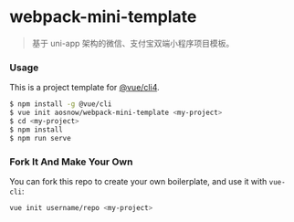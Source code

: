 # webpack-mini-template

> 基于 uni-app 架构的微信、支付宝双端小程序项目模板。

### Usage	

This is a project template for [@vue/cli4](https://cli.vuejs.org/zh/guide/).

``` bash
$ npm install -g @vue/cli
$ vue init aosnow/webpack-mini-template <my-project>
$ cd <my-project>
$ npm install
$ npm run serve
```

### Fork It And Make Your Own

You can fork this repo to create your own boilerplate, and use it with `vue-cli`:

``` bash
vue init username/repo <my-project>
```
